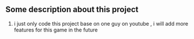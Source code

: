 ## Some description about this project
1. i just only code this project base on one guy on youtube , 
i will add more features for this game in the future